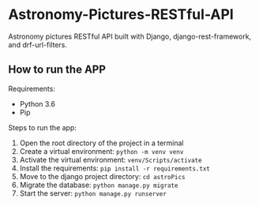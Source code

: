 # Astronomy-Pictures-RESTful-API

Astronomy pictures RESTful API built with Django, django-rest-framework, and drf-url-filters.

## How to run the APP

Requirements:
- Python 3.6
- Pip 

Steps to run the app:
1. Open the root directory of the project in a terminal
2. Create a virtual environment: `python -m venv venv`
3. Activate the virtual environment: `venv/Scripts/activate`
4. Install the requirements: `pip install -r requirements.txt`
5. Move to the django project directory: `cd astroPics`
6. Migrate the database: `python manage.py migrate`
7. Start the server: `python manage.py runserver`
